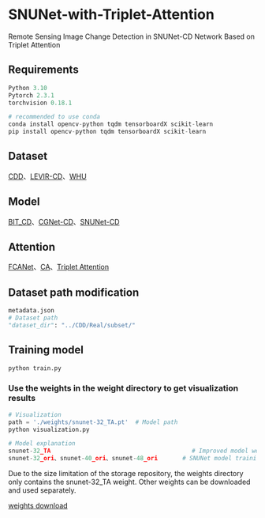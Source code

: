 # SNUNet-with-Triplet-Attention
Remote Sensing Image Change Detection in SNUNet-CD Network Based on Triplet Attention

## Requirements

```python
Python 3.10
Pytorch 2.3.1
torchvision 0.18.1

# recommended to use conda
conda install opencv-python tqdm tensorboardX scikit-learn
pip install opencv-python tqdm tensorboardX scikit-learn
```

## Dataset

[CDD](https://drive.google.com/file/d/1GX656JqqOyBi_Ef0w65kDGVto-nHrNs9/edit)、[LEVIR-CD](https://chenhao.in/LEVIR/)、[WHU]([study.rsgis.whu.edu.cn](https://study.rsgis.whu.edu.cn/pages/download/building_dataset.html))

## Model

[BIT_CD](https://github.com/justchenhao/BIT_CD)、[CGNet-CD](https://github.com/ChengxiHAN/CGNet-CD)、[SNUNet-CD](https://github.com/likyoo/Siam-NestedUNet)

## Attention

[FCANet](https://github.com/cfzd/FcaNet)、[CA](https://github.com/houqb/CoordAttention)、[Triplet Attention](https://github.com/landskape-ai/triplet-attention)

## Dataset path modification

```python
metadata.json
# Dataset path
"dataset_dir": "../CDD/Real/subset/"
```

## Training model

```python
python train.py 
```

### Use the weights in the weight directory to get visualization results

```python
# Visualization
path = './weights/snunet-32_TA.pt'  # Model path
python visualization.py 

# Model explanation
snunet-32_TA                                        # Improved model weights
snunet-32_ori、snunet-40_ori、snunet-48_ori		# SNUNet model training weights
```

Due to the size limitation of the storage repository, the weights directory only contains the snunet-32_TA weight. Other weights can be downloaded and used separately.

[weights download](https://drive.google.com/drive/folders/1qIlzGXPBTC8b8jPQ2SMX4HreB5Q1wKXy)

